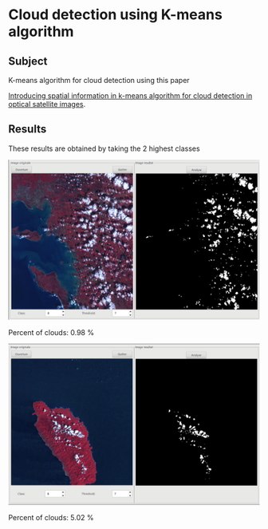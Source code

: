 # Cloud detection using K-means algorithm

## Subject

K-means algorithm for cloud detection using this paper

[Introducing spatial information in k-means algorithm for cloud detection in optical satellite images](http://adsabs.harvard.edu/abs/2001SPIE.4168...67B).

## Results

These results are obtained by taking the 2 highest classes

![First Result](res/first_result.png?raw=true)

Percent of clouds: 0.98 %

![Second Result](res/second_result.png?raw=true)

Percent of clouds: 5.02 %


